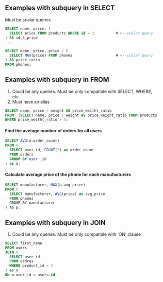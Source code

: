 ## Examples with subquery in SELECT
Must be scalar queries
```sql
SELECT name, price, (
  SELECT price FROM products WHERE id = 3          # <--scalar query
) AS id_3_price
...
```

```sql
SELECT name, price, price / (
  SELECT MAX(price) FROM phones                    # <--scalar query
) AS price_ratio
FROM phones;
```

## Examples with subquery in FROM

1. Could be any queries. Must be only compatible with SELECT, WHERE, etc.
2. Must have an alias

```sql
SELECT name, price / weight AS price_weitht_ratio
FROM  (SELECT name, price / weight AS price_weight_ratio FROM products) AS p
WHERE price_weitht_ratio > 5;
```

#### Find the avetage number of orders for all users
```sql
SELECT AVG(o.order_count)
FROM (
  SELECT user_id, COUNT(*) as order_count
  FROM orders
  GROUP BY user _id
) as o;
```

#### Calculate average price of the phone for each manufacturers
```sql
SELECT manufacturer, MAX(p.avg_price)
FROM (
  SELECT manufacturer, AVG(price) as avg_price
  FROM phones
  GROUP_BY manufacturer
) AS p;
```

## Examples with subquery in JOIN
1. Could be any queries. Must be only compatible with 'ON' clause

```sql
SELECT first_name
FROM users
JOIN (
  SELECT user_id
  FROM ordres
  WHERE product_id = 3
) as o
ON o.user_id = users.id
```
